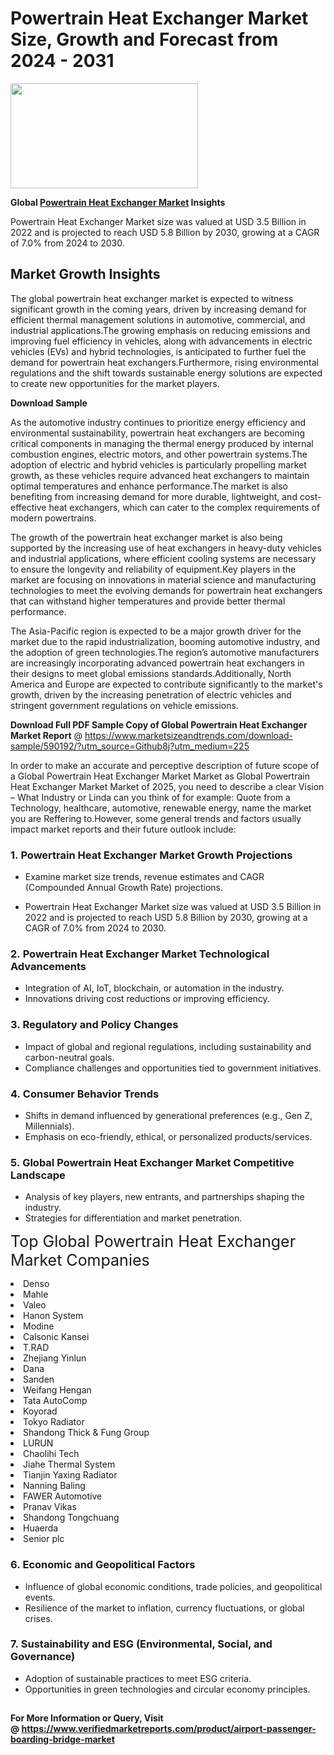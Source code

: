 <H1>Powertrain Heat Exchanger Market Size, Growth and Forecast from 2024 - 2031</H1><img class="aligncenter size-medium wp-image-584254" src="https://thirdeyenews.in/wp-content/uploads/2024/09/Global-Market-Research-300x168.jpeg" alt="" width="300" height="168" /><p><strong>Global&nbsp;<a href="https://www.marketsizeandtrends.com/download-sample/590192/?utm_source=Github8j?utm_medium=225">Powertrain Heat Exchanger Market</a> Insights</strong></p><p>Powertrain Heat Exchanger Market size was valued at USD 3.5 Billion in 2022 and is projected to reach USD 5.8 Billion by 2030, growing at a CAGR of 7.0% from 2024 to 2030.</p><p><h2>Market Growth Insights</h2> <p>The global powertrain heat exchanger market is expected to witness significant growth in the coming years, driven by increasing demand for efficient thermal management solutions in automotive, commercial, and industrial applications.The growing emphasis on reducing emissions and improving fuel efficiency in vehicles, along with advancements in electric vehicles (EVs) and hybrid technologies, is anticipated to further fuel the demand for powertrain heat exchangers.Furthermore, rising environmental regulations and the shift towards sustainable energy solutions are expected to create new opportunities for the market players.</p> <p><strong>Download Sample</strong></p> <p>As the automotive industry continues to prioritize energy efficiency and environmental sustainability, powertrain heat exchangers are becoming critical components in managing the thermal energy produced by internal combustion engines, electric motors, and other powertrain systems.The adoption of electric and hybrid vehicles is particularly propelling market growth, as these vehicles require advanced heat exchangers to maintain optimal temperatures and enhance performance.The market is also benefiting from increasing demand for more durable, lightweight, and cost-effective heat exchangers, which can cater to the complex requirements of modern powertrains.</p> <p>The growth of the powertrain heat exchanger market is also being supported by the increasing use of heat exchangers in heavy-duty vehicles and industrial applications, where efficient cooling systems are necessary to ensure the longevity and reliability of equipment.Key players in the market are focusing on innovations in material science and manufacturing technologies to meet the evolving demands for powertrain heat exchangers that can withstand higher temperatures and provide better thermal performance.</p> <p>The Asia-Pacific region is expected to be a major growth driver for the market due to the rapid industrialization, booming automotive industry, and the adoption of green technologies.The region’s automotive manufacturers are increasingly incorporating advanced powertrain heat exchangers in their designs to meet global emissions standards.Additionally, North America and Europe are expected to contribute significantly to the market's growth, driven by the increasing penetration of electric vehicles and stringent government regulations on vehicle emissions.</p> <p><span class=""><strong>Download Full PDF Sample Copy of Global Powertrain Heat Exchanger Market Report</strong> @ <a href="https://www.marketsizeandtrends.com/download-sample/590192/?utm_source=Github8j?utm_medium=225" target="_blank">https://www.marketsizeandtrends.com/download-sample/590192/?utm_source=Github8j?utm_medium=225</a></span></p><p>In order to make an accurate and perceptive description of future scope of a Global&nbsp;Powertrain Heat Exchanger Market Market as Global&nbsp;Powertrain Heat Exchanger Market Market of 2025, you need to describe a clear Vision &ndash; What Industry or Linda can you think of for example: Quote from a Technology, healthcare, automotive, renewable energy, name the market you are Reffering to.However, some general trends and factors usually impact market reports and their future outlook include:</p><h3>1.&nbsp;<strong>Powertrain Heat Exchanger Market Growth Projections</strong></h3><ul><li>Examine market size trends, revenue estimates and CAGR (Compounded Annual Growth Rate) projections.</li><li><p>Powertrain Heat Exchanger Market size was valued at USD 3.5 Billion in 2022 and is projected to reach USD 5.8 Billion by 2030, growing at a CAGR of 7.0% from 2024 to 2030.</p></li></ul><h3>2.&nbsp;<strong>Powertrain Heat Exchanger Market Technological Advancements</strong></h3><ul><li>Integration of AI, IoT, blockchain, or automation in the industry.</li><li>Innovations driving cost reductions or improving efficiency.</li></ul><h3>3.&nbsp;<strong>Regulatory and Policy Changes</strong></h3><ul><li>Impact of global and regional regulations, including sustainability and carbon-neutral goals.</li><li>Compliance challenges and opportunities tied to government initiatives.</li></ul><h3>4.&nbsp;<strong>Consumer Behavior Trends</strong></h3><ul><li>Shifts in demand influenced by generational preferences (e.g., Gen Z, Millennials).</li><li>Emphasis on eco-friendly, ethical, or personalized products/services.</li></ul><h3>5.&nbsp;<strong>Global Powertrain Heat Exchanger Market Competitive Landscape</strong></h3><ul><li>Analysis of key players, new entrants, and partnerships shaping the industry.</li><li>Strategies for differentiation and market penetration.</li></ul><p data-pm-slice="1 1 []"><span style="color: inherit; font-family: inherit; font-size: 25px;">Top Global Powertrain Heat Exchanger Market Companies</span></p><div class="" data-test-id=""><p><li>Denso</li><li> Mahle</li><li> Valeo</li><li> Hanon System</li><li> Modine</li><li> Calsonic Kansei</li><li> T.RAD</li><li> Zhejiang Yinlun</li><li> Dana</li><li> Sanden</li><li> Weifang Hengan</li><li> Tata AutoComp</li><li> Koyorad</li><li> Tokyo Radiator</li><li> Shandong Thick & Fung Group</li><li> LURUN</li><li> Chaolihi Tech</li><li> Jiahe Thermal System</li><li> Tianjin Yaxing Radiator</li><li> Nanning Baling</li><li> FAWER Automotive</li><li> Pranav Vikas</li><li> Shandong Tongchuang</li><li> Huaerda</li><li> Senior plc</li></p></div><h3>6.&nbsp;<strong>Economic and Geopolitical Factors</strong></h3><ul><li>Influence of global economic conditions, trade policies, and geopolitical events.</li><li>Resilience of the market to inflation, currency fluctuations, or global crises.</li></ul><h3>7.&nbsp;<strong>Sustainability and ESG (Environmental, Social, and Governance)</strong></h3><ul><li>Adoption of sustainable practices to meet ESG criteria.</li><li>Opportunities in green technologies and circular economy principles.</li></ul><h2><strong style="font-size: 14px;">For More Information or Query, Visit @&nbsp;</strong><a style="background-color: #ffffff; font-size: 14px;" href="https://www.marketsizeandtrends.com/report/powertrain-heat-exchanger-market/" target="_blank">https://www.verifiedmarketreports.com/product/airport-passenger-boarding-bridge-market</a></h2>